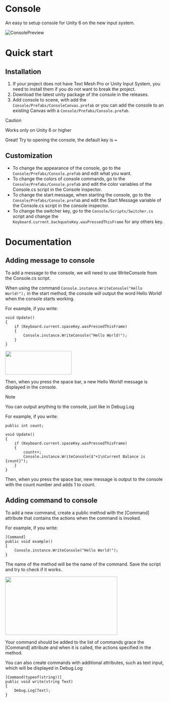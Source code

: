 # Console
An easy to setup console for Unity 6 on the new input system.

![ConsolePreview](https://github.com/user-attachments/assets/811eb0dc-abc5-414a-a9b8-06ccf3c56574)

# Quick start
## Installation
1. If your project does not have Text Mesh Pro or Unity Input System, you need to install them if you do not want to break the project.
2. Download the latest unity package of the console in the releases.
3. Add console to scene, with add the `Console/Prefabs/ConsoleCanvas.prefab` or you can add the console to an existing Canvas with a `Console/Prefabs/Console.prefab`.

> [!CAUTION]
> Works only on Unity 6 or higher

Great! Try to opening the console, the default key is **~**
## Customization
- To change the appearance of the console, go to the `Console/Prefabs/Console.prefab` and edit what you want.
- To change the colors of console commands, go to the `Console/Prefabs/Console.prefab` and edit the color variables of the Console.cs script in the Console inspector.
- To change the start message, when starting the console, go to the `Console/Prefabs/Console.prefab` and edit the Start Message variable of the Console.cs script in the console inspector.
- To change the switcher key, go to the `Console/Scripts/Switcher.cs` script and change the `Keyboard.current.backquoteKey.wasPressedThisFrame` for any others key.

# Documentation
## Adding message to console
To add a message to the console, we will need to use WriteConsole from the Console.cs script.

When using the command `Console.instance.WriteConsole("Hello World!");` in the start method, the console will output the word Hello World! when the console starts working.

For example, if you write:
```
void Update()
{
    if (Keyboard.current.spaceKey.wasPressedThisFrame)
    {
        Console.instance.WriteConsole("Hello World!");
    }
}
```

<img src="https://github.com/user-attachments/assets/767a0ab0-2fbc-4adc-a443-c83d5c8df666" width="210" height="75">

Then, when you press the space bar, a new Hello World! message is displayed in the console.

> [!NOTE]
> You can output anything to the console, just like in Debug.Log

For example, if you write:
```
public int count;

void Update()
{
    if (Keyboard.current.spaceKey.wasPressedThisFrame)
    {
        count++;
        Console.instance.WriteConsole($"+1\nCurrent Balance is {count}");
    }
}
```
Then, when you press the space bar, new message is output to the console with the count number and adds 1 to count.

## Adding command to console

To add a new command, create a public method with the [Command] attribute that contains the actions when the command is invoked.

For example, if you write:
```
[Command]
public void example()
{
    Console.instance.WriteConsole("Hello World!");
}
```
The name of the method will be the name of the command. Save the script and try to check if it works.

<img src="https://github.com/user-attachments/assets/1fd3df39-f0f2-4a8c-9830-18ecd5ae4d59" width="355" height="185">

Your command should be added to the list of commands grace the [Command] attribute and when it is called, the actions specified in the method.

You can also create commands with additional attributes, such as text input, which will be displayed in Debug.Log
```
[Command(typeof(string))]
public void write(string Text)
{
    Debug.Log(Text);
}
```
